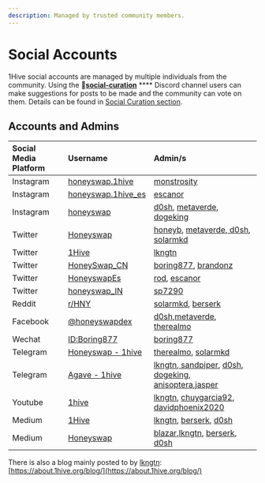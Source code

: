 ```yaml
---
description: Managed by trusted community members.
---
```


# Social Accounts

1Hive social accounts are managed by multiple individuals from the community. Using the 🐝[**social-curation**](https://discord.gg/wKM3NnFfsS) **** Discord channel users can make suggestions for posts to be made and the community can vote on them. Details can be found in [Social Curation section](social-curation.md).

## Accounts and Admins

| Social Media Platform | Username | Admin/s |
| :--- | :--- | :--- |
| Instagram | [honeyswap.1hive](https://www.instagram.com/honeyswap.1hive/) | [monstrosity](https://forum.1hive.org/u/monstrosity/summary) |
| Instagram | [honeyswap.1hive\_es](https://www.instagram.com/honeyswap.1hive_es/) | [escanor](https://forum.1hive.org/u/escanor/summary) |
| Instagram | [honeyswap](https://www.instagram.com/honeyswap/) | [d0sh](https://forum.1hive.org/u/d0sh/summary), [metaverde](https://forum.1hive.org/u/metaverde/summary), [dogeking](https://forum.1hive.org/u/dogeking/summary) |
| Twitter | [Honeyswap](https://twitter.com/Honeyswap) | [honeyb](https://forum.1hive.org/u/honeyb), [metaverde](https://forum.1hive.org/u/metaverde/summary),[ d0sh](https://forum.1hive.org/u/d0sh/summary), [solarmkd](https://forum.1hive.org/u/solarmkd/summary) |
| Twitter | [1Hive](https://twitter.com/1HiveOrg) | [lkngtn](https://forum.1hive.org/u/lkngtn) |
| Twitter | [HoneySwap\_CN](https://twitter.com/HoneySwap_CN) | [boring877](https://forum.1hive.org/u/boring877/summary), [brandonz](https://forum.1hive.org/u/brandonz/summary) |
| Twitter | [HoneyswapEs](https://twitter.com/HoneyswapEs) | [rod](https://forum.1hive.org/u/rod/summary), [escanor](https://forum.1hive.org/u/escanor/summary) |
| Twitter | [honeyswap\_IN](https://twitter.com/honeyswap_IN) | [sp7290](https://forum.1hive.org/u/sp7290/summary) |
| Reddit | [r/HNY](https://www.reddit.com/r/HNY/) | [solarmkd](https://forum.1hive.org/u/solarmkd/summary), [berserk](https://forum.1hive.org/u/berserk/summary) |
| Facebook | [@honeyswapdex](https://www.facebook.com/honeyswapdex/) | [d0sh](https://forum.1hive.org/u/d0sh/summary),[metaverde](https://forum.1hive.org/u/metaverde/summary), [therealmo](https://forum.1hive.org/u/therealmo/summary) |
| Wechat | [ID:Boring877](https://bit.ly/38UuWeJ) | [boring877](https://forum.1hive.org/u/boring877/summary) |
| Telegram | [Honeyswap - 1hive](https://t.me/honeyswapDEX) | [therealmo](https://forum.1hive.org/u/therealmo/summary), [solarmkd](https://forum.1hive.org/u/solarmkd/summary) |
| Telegram | [Agave - 1hive](https://t.me/Agave1Hive) | [lkngtn](https://forum.1hive.org/u/lkngtn),[ sandpiper](https://forum.1hive.org/u/befitsandpiper), [d0sh](https://forum.1hive.org/u/d0sh), [dogeking](https://forum.1hive.org/u/dogeking/summary), [anisoptera](https://forum.1hive.org/u/anisoptera),[jasper](https://forum.1hive.org/u/jasper) |
| Youtube | [1hive](https://www.youtube.com/channel/UCg0yASRY6TmXDryitYvsJOQ) | [lkngtn](https://forum.1hive.org/u/lkngtn), [chuygarcia92](https://forum.1hive.org/u/chuygarcia92/summary), [davidphoenix2020](https://forum.1hive.org/u/davidphoenix2020/summary) |
| Medium | [1Hive](https://medium.com/1hive) | [lkngtn](https://forum.1hive.org/u/lkngtn), [berserk](https://forum.1hive.org/u/berserk), [d0sh](https://forum.1hive.org/u/d0sh) |
| Medium | [Honeyswap](https://medium.com/honeyswap) |  [blazar](https://forum.1hive.org/u/blazar),[lkngtn](https://forum.1hive.org/u/lkngtn), [berserk](https://forum.1hive.org/u/berserk), [d0sh](https://forum.1hive.org/u/d0sh) |

There is also a blog mainly posted to by [lkngtn](https://forum.1hive.org/u/lkngtn): [https://about.1hive.org/blog/](https://about.1hive.org/blog/)


